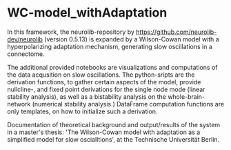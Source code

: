 # WC-model_withAdaptation
In this framework, the neurolib-repository by https://github.com/neurolib-dev/neurolib (version 0.5.13) is expanded by a Wilson-Cowan model with a hyperpolarizing adaptation mechanism, generating slow oscillations in a connectome.

The additional provided notebooks are visualizations and computations of the data acqusition on slow oscillations. The python-sripts are the derivation functions, to gather certain aspects of the model, provide nullcline-, and fixed point derivations for the single node mode (linear stability analysis), as well as a bistability analysis on the whole-brain-network (numerical stability analysis.) DataFrame computation functions are only templates, on how to initialize such a derivation.

Documentation of theoretical background and output/results of the system in a master's thesis: 'The Wilson-Cowan model with adaptation as a simplified model for slow oscialltions', at the Technische Universität Berlin.

